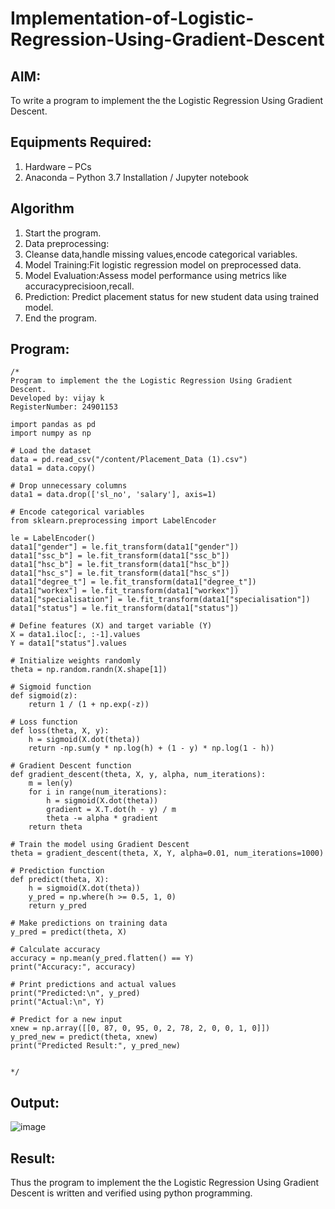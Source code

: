 # Implementation-of-Logistic-Regression-Using-Gradient-Descent

## AIM:
To write a program to implement the the Logistic Regression Using Gradient Descent.

## Equipments Required:
1. Hardware – PCs
2. Anaconda – Python 3.7 Installation / Jupyter notebook

## Algorithm
1. Start the program.
2. Data preprocessing:
3. Cleanse data,handle missing values,encode categorical variables.
4. Model Training:Fit logistic regression model on preprocessed data.
5. Model Evaluation:Assess model performance using metrics like accuracyprecisioon,recall.
6. Prediction: Predict placement status for new student data using trained model.
7. End the program.


## Program:
```
/*
Program to implement the the Logistic Regression Using Gradient Descent.
Developed by: vijay k
RegisterNumber: 24901153

import pandas as pd
import numpy as np

# Load the dataset
data = pd.read_csv("/content/Placement_Data (1).csv")
data1 = data.copy()

# Drop unnecessary columns
data1 = data.drop(['sl_no', 'salary'], axis=1)

# Encode categorical variables
from sklearn.preprocessing import LabelEncoder

le = LabelEncoder()
data1["gender"] = le.fit_transform(data1["gender"])
data1["ssc_b"] = le.fit_transform(data1["ssc_b"])
data1["hsc_b"] = le.fit_transform(data1["hsc_b"])
data1["hsc_s"] = le.fit_transform(data1["hsc_s"])
data1["degree_t"] = le.fit_transform(data1["degree_t"])
data1["workex"] = le.fit_transform(data1["workex"])
data1["specialisation"] = le.fit_transform(data1["specialisation"])
data1["status"] = le.fit_transform(data1["status"])

# Define features (X) and target variable (Y)
X = data1.iloc[:, :-1].values
Y = data1["status"].values

# Initialize weights randomly
theta = np.random.randn(X.shape[1])

# Sigmoid function
def sigmoid(z):
    return 1 / (1 + np.exp(-z))

# Loss function
def loss(theta, X, y):
    h = sigmoid(X.dot(theta))
    return -np.sum(y * np.log(h) + (1 - y) * np.log(1 - h))

# Gradient Descent function
def gradient_descent(theta, X, y, alpha, num_iterations):
    m = len(y)
    for i in range(num_iterations):
        h = sigmoid(X.dot(theta))
        gradient = X.T.dot(h - y) / m
        theta -= alpha * gradient
    return theta

# Train the model using Gradient Descent
theta = gradient_descent(theta, X, Y, alpha=0.01, num_iterations=1000)

# Prediction function
def predict(theta, X):
    h = sigmoid(X.dot(theta))
    y_pred = np.where(h >= 0.5, 1, 0)
    return y_pred

# Make predictions on training data
y_pred = predict(theta, X)

# Calculate accuracy
accuracy = np.mean(y_pred.flatten() == Y)
print("Accuracy:", accuracy)

# Print predictions and actual values
print("Predicted:\n", y_pred)
print("Actual:\n", Y)

# Predict for a new input
xnew = np.array([[0, 87, 0, 95, 0, 2, 78, 2, 0, 0, 1, 0]])
y_pred_new = predict(theta, xnew)
print("Predicted Result:", y_pred_new)

 
*/
```

## Output:

![image](https://github.com/user-attachments/assets/0ba86887-a7f9-4dcd-bda2-4885ed202b5b)



## Result:
Thus the program to implement the the Logistic Regression Using Gradient Descent is written and verified using python programming.

